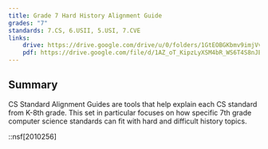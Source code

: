 ```yaml
---
title: Grade 7 Hard History Alignment Guide
grades: "7"
standards: 7.CS, 6.USII, 5.USI, 7.CVE
links:
    drive: https://drive.google.com/drive/u/0/folders/1GtEOBGKbmv9imjVveN0OzRkWD271jRxn
    pdf: https://drive.google.com/file/d/1AZ_oT_KipzLyXSM4bR_WS6T4S8nJECj5/view?usp=drive_link
---
```


## Summary

CS Standard Alignment Guides are tools that help explain each CS standard from K-8th grade. This set in particular focuses on how specific 7th grade computer science standards can fit with hard and difficult history topics.

::nsf[2010256]